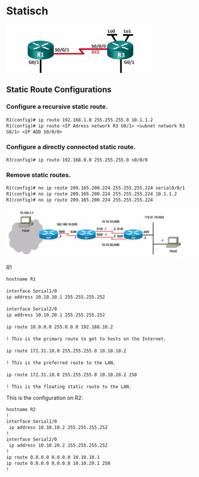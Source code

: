 # Statisch

![](../../.gitbook/assets/screenshot-2018-12-20-at-00.57.25.png)

## Static Route Configurations

### Configure a recursive static route.

```text
R1(config)# ip route 192.168.1.0 255.255.255.0 10.1.1.2
R1(config)# ip route <IP Adress network R3 G0/1> <subnet network R3 G0/1> <IP ADD S0/0/0>
```

### Configure a directly connected static route.

```text
R3(config)# ip route 192.168.0.0 255.255.255.0 s0/0/0
```

### Remove static routes.

```text
R1(config)# no ip route 209.165.200.224 255.255.255.224 serial0/0/1
R1(config)# no ip route 209.165.200.224 255.255.255.224 10.1.1.2
R1(config)# no ip route 209.165.200.224 255.255.255.224
```

![](../../.gitbook/assets/screenshot-2018-12-20-at-01.08.13.png)

R1

```text
hostname R1

interface Serial1/0
ip address 10.10.10.1 255.255.255.252

interface Serial2/0
ip address 10.10.20.1 255.255.255.252

ip route 10.0.0.0 255.0.0.0 192.168.10.2
 
! This is the primary route to get to hosts on the Internet.

ip route 172.31.10.0 255.255.255.0 10.10.10.2
 
! This is the preferred route to the LAN.
 
ip route 172.31.10.0 255.255.255.0 10.10.20.2 250
 
! This is the floating static route to the LAN.

```

This is the configuration on R2:

```text
hostname R2
!
interface Serial1/0
 ip address 10.10.10.2 255.255.255.252
!
interface Serial2/0
 ip address 10.10.20.2 255.255.255.252
!
ip route 0.0.0.0 0.0.0.0 10.10.10.1
ip route 0.0.0.0 0.0.0.0 10.10.20.1 250
!

```

